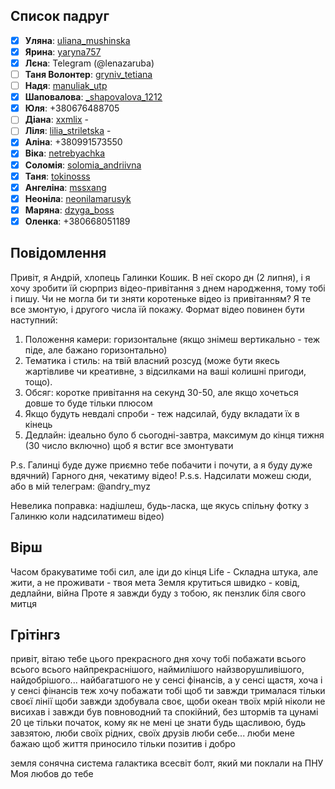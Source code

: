 ## Список падруг
- [x] **Уляна**: [uliana_mushinska](https://instagram.com/uliana_mushinska?igshid=MzRlODBiNWFlZA==)
- [x] **Ярина**: [yaryna757](https://instagram.com/yaryna757?igshid=MzRlODBiNWFlZA==)
- [x] **Лєна**: Telegram (@lenazaruba)
- [ ] **Таня Волонтер**: [gryniv_tetiana](https://instagram.com/gryniv_tetiana?igshid=MzRlODBiNWFlZA==)
- [ ] **Надя**: [manuliak_utp](https://instagram.com/manuliak_utp?igshid=MzRlODBiNWFlZA==)
- [x] **Шаповалова**: [_shapovalova_1212](https://instagram.com/_shapovalova_1212?igshid=MzRlODBiNWFlZA==)
- [x] **Юля**: +380676488705
- [ ] **Діана**: [xxmlix](https://instagram.com/xxmlix?igshid=MzRlODBiNWFlZA==) -
- [ ] **Ліля**: [lilia_striletska](https://instagram.com/lilia_striletska?igshid=MzRlODBiNWFlZA==) -
- [x] **Аліна**: +380991573550
- [x] **Віка**: [netrebyachka](https://instagram.com/netrebyachka?igshid=NTc4MTIwNjQ2YQ==)
- [x] **Соломія**: [solomia_andriivna](https://instagram.com/solomia_andriivna?igshid=NTc4MTIwNjQ2YQ==)
- [x] **Таня**: [tokinosss](https://instagram.com/tokinosss?igshid=MzRlODBiNWFlZA==)
- [x] **Ангеліна**: [mssxang](https://instagram.com/mssxang?igshid=MzRlODBiNWFlZA==)
- [x] **Неоніла**: [neonilamarusyk](https://instagram.com/neonilamarusyk?igshid=MzRlODBiNWFlZA==)
- [x] **Маряна**: [dzyga_boss](https://instagram.com/dzyga_boss?igshid=MzRlODBiNWFlZA==)
- [x] **Оленка**: +380668051189

## Повідомлення
Привіт, я Андрій, хлопець Галинки Кошик. В неї скоро дн (2 липня), і я хочу зробити їй сюрприз відео-привітання з днем народження, тому тобі і пишу. Чи не могла би ти зняти коротеньке відео із привітанням?  Я те все змонтую, і другого числа їй покажу.
Формат відео повинен бути наступний:
1. Положення камери: горизонтальне (якщо знімеш вертикально - теж піде, але бажано горизонтально)
2. Тематика і стиль: на твій власний розсуд (може бути якесь жартівливе чи креативне, з відсилками на ваші колишні пригоди, тощо).
3. Обсяг: коротке привітання на секунд 30-50, але якщо хочеться довше то буде тільки плюсом
4. Якщо будуть невдалі спроби - теж надсилай, буду вкладати їх в кінець
5. Дедлайн: ідеально було б сьогодні-завтра, максимум до кінця тижня (30 число включно) щоб я встиг все змонтувати

P.s. Галинці буде дуже приємно тебе побачити і почути, а я буду дуже вдячний)
Гарного дня, чекатиму відео!
P.s.s. Надсилати можеш сюди, або в мій телеграм: @andry_myz

Невелика поправка: надішлеш, будь-ласка, ще якусь спільну фотку з Галинкю коли надсилатимеш відео)

## Вірш
Часом бракуватиме тобі сил, але іди до кінця
Life - Складна штука, але жити, а не проживати - твоя мета
Земля крутиться швидко - ковід, дедлайни, війна
Проте я завжди буду з тобою, як пензлик біля свого митця


## Грітінгз
привіт, вітаю тебе цього прекрасного дня
хочу тобі побажати всього всього всього найпрекраснішого, наймилішого
найзворушливішого, найдобрішого... найбагатшого
не у сенсі фінансів, а у сенсі щастя, хоча і у сенсі фінансів теж
хочу побажати тобі щоб ти завжди трималася тільки своєї лінії
щоби завжди здобувала своє, щоби океан твоїх мрій ніколи не висихав
і завжди був повноводний та спокійний, без штормів та цунамі
20 це тільки початок, кому як не мені це знати
будь щасливою, будь завзятою, люби своїх рідних, своїх друзів
люби себе... люби мене
бажаю щоб життя приносило тільки позитив і добро


земля
сонячна система
галактика
всесвіт
болт, який ми поклали на ПНУ
Моя любов до тебе